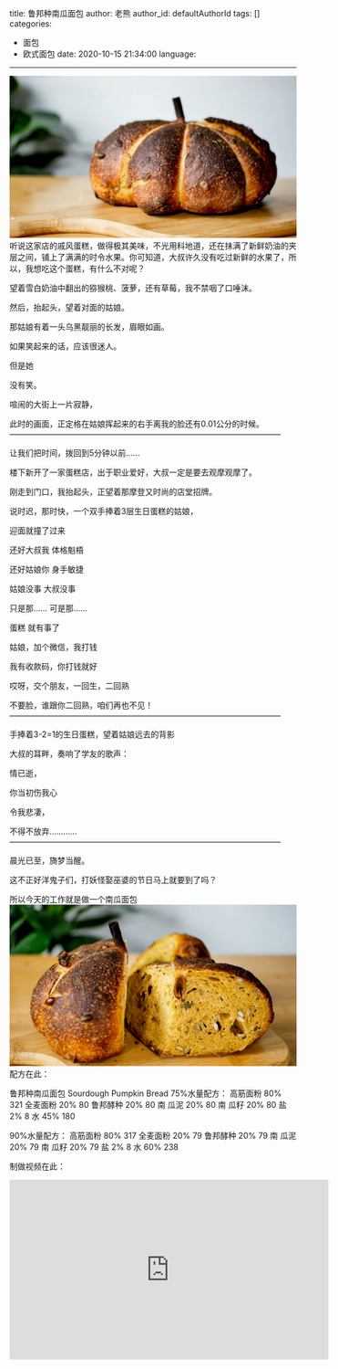 title: 鲁邦种南瓜面包
author: 老熊
author_id: defaultAuthorId
tags: []
categories:
  - 面包
  - 欧式面包
date: 2020-10-15 21:34:00
language:
---
![](/images/pasted-79.jpg)
听说这家店的戚风蛋糕，做得极其美味，不光用料地道，还在抹满了新鲜奶油的夹层之间，铺上了满满的时令水果。你可知道，大叔许久没有吃过新鲜的水果了，所以，我想吃这个蛋糕，有什么不对呢？

望着雪白奶油中翻出的猕猴桃、菠萝，还有草莓，我不禁咽了口唾沫。

然后，抬起头，望着对面的姑娘。


那姑娘有着一头乌黑靓丽的长发，眉眼如画。

如果笑起来的话，应该很迷人。

但是她

没有笑。


喧闹的大街上一片寂静，

此时的画面，正定格在姑娘挥起来的右手离我的脸还有0.01公分的时候。
——————————————————————————————————

让我们把时间，拨回到5分钟以前……

楼下新开了一家蛋糕店，出于职业爱好，大叔一定是要去观摩观摩了。

刚走到门口，我抬起头，正望着那摩登又时尚的店堂招牌。

说时迟，那时快，一个双手捧着3层生日蛋糕的姑娘，

迎面就撞了过来

还好大叔我  体格魁梧

还好姑娘你  身手敏捷

姑娘没事
大叔没事

只是那……
可是那……

蛋糕
就有事了

姑娘，加个微信，我打钱

我有收款码，你打钱就好

哎呀，交个朋友，一回生，二回熟

不要脸，谁跟你二回熟，咱们再也不见！
——————————————————————————————————

手捧着3-2=1的生日蛋糕，望着姑娘远去的背影

大叔的耳畔，奏响了学友的歌声：

情已逝，

你当初伤我心

令我悲凄，

不得不放弃…………
——————————————————————————————————

晨光已至，旖梦当醒。

这不正好洋鬼子们，打妖怪娶巫婆的节日马上就要到了吗？

所以今天的工作就是做一个南瓜面包
![](/images/pasted-81.jpg)
配方在此：

鲁邦种南瓜面包 Sourdough Pumpkin Bread
75%水量配方：
高筋面粉	80%	   321
全麦面粉	20%	   80
鲁邦酵种    20%	   80
南 瓜泥	 20%	80
南 瓜籽     20%	80
盐	      2%	 8
水	      45%	 180

90%水量配方：
高筋面粉	80%	   317
全麦面粉	20%	   79
鲁邦酵种	20%	   79
南 瓜泥	 20%	79
南 瓜籽     20%	79
盐	      2%	 8
水	      60%	 238

制做视频在此：
<iframe width="560" height="315" src="https://www.youtube.com/embed/I0zxG3HMUxU" frameborder="0" allow="accelerometer; autoplay; clipboard-write; encrypted-media; gyroscope; picture-in-picture" allowfullscreen></iframe>